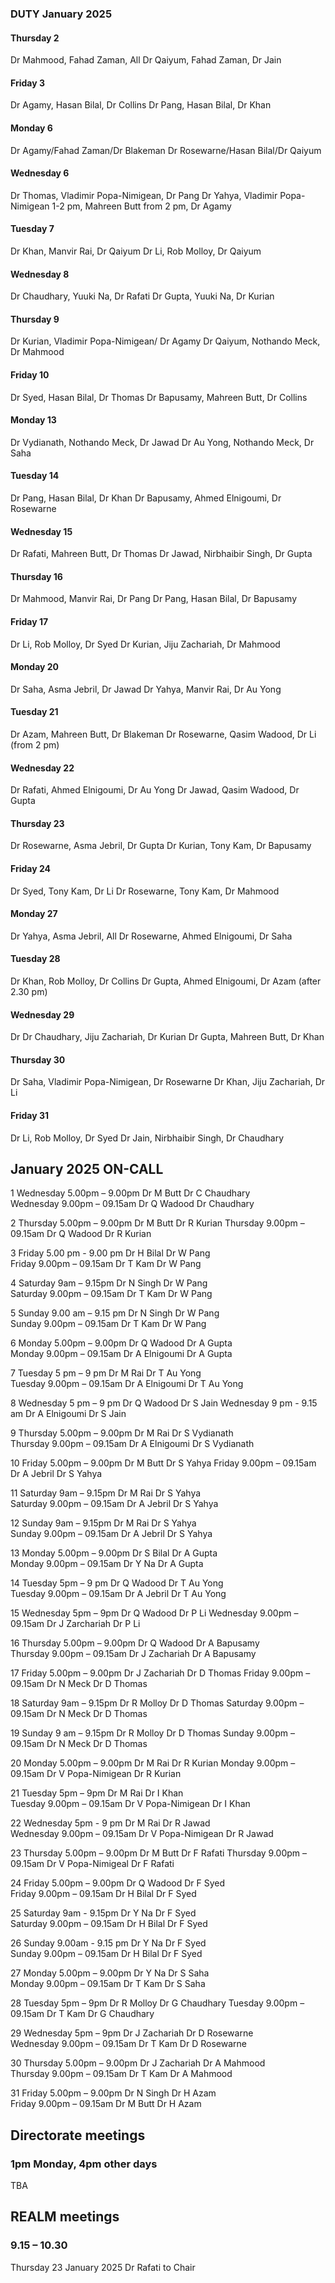 

### DUTY January 2025

#### Thursday 2 
Dr Mahmood, Fahad Zaman, All
Dr Qaiyum, Fahad Zaman, Dr Jain

#### Friday 3
Dr Agamy, Hasan Bilal, Dr Collins
Dr Pang, Hasan Bilal, Dr Khan

#### Monday 6
Dr Agamy/Fahad Zaman/Dr Blakeman
Dr Rosewarne/Hasan Bilal/Dr Qaiyum

#### Wednesday 6
Dr Thomas, Vladimir Popa-Nimigean, Dr Pang
Dr Yahya, Vladimir Popa-Nimigean 1-2 pm, Mahreen Butt from 2 pm, Dr Agamy

#### Tuesday 7
Dr Khan, Manvir Rai, Dr Qaiyum
Dr Li, Rob Molloy, Dr Qaiyum

#### Wednesday 8
Dr Chaudhary, Yuuki Na, Dr Rafati
Dr Gupta, Yuuki Na, Dr Kurian

#### Thursday 9
Dr Kurian, Vladimir Popa-Nimigean/ Dr Agamy
Dr Qaiyum, Nothando Meck, Dr Mahmood

#### Friday 10
Dr Syed, Hasan Bilal, Dr Thomas
Dr Bapusamy, Mahreen Butt, Dr Collins

#### Monday 13
Dr Vydianath, Nothando Meck, Dr Jawad
Dr Au Yong, Nothando Meck, Dr Saha

#### Tuesday 14
Dr Pang, Hasan Bilal, Dr Khan
Dr Bapusamy, Ahmed Elnigoumi, Dr Rosewarne

#### Wednesday 15
Dr Rafati, Mahreen Butt, Dr Thomas
Dr Jawad, Nirbhaibir Singh, Dr Gupta

#### Thursday 16
Dr Mahmood, Manvir Rai, Dr Pang
Dr Pang, Hasan Bilal, Dr Bapusamy

#### Friday 17
Dr Li, Rob Molloy, Dr Syed
Dr Kurian, Jiju Zachariah, Dr Mahmood

#### Monday 20
Dr Saha, Asma Jebril, Dr Jawad
Dr Yahya, Manvir Rai, Dr Au Yong

#### Tuesday 21
Dr Azam, Mahreen Butt, Dr Blakeman
Dr Rosewarne, Qasim Wadood, Dr Li (from 2 pm)

#### Wednesday 22
Dr Rafati, Ahmed Elnigoumi, Dr Au Yong
Dr Jawad, Qasim Wadood, Dr Gupta

#### Thursday 23
Dr Rosewarne, Asma Jebril, Dr Gupta
Dr Kurian, Tony Kam, Dr Bapusamy

#### Friday 24
Dr Syed, Tony Kam, Dr Li
Dr Rosewarne, Tony Kam, Dr Mahmood

#### Monday 27
Dr Yahya, Asma Jebril, All
Dr Rosewarne, Ahmed Elnigoumi, Dr Saha

#### Tuesday 28
Dr Khan, Rob Molloy, Dr Collins
Dr Gupta, Ahmed Elnigoumi, Dr Azam (after 2.30 pm)

#### Wednesday 29
Dr Dr Chaudhary, Jiju Zachariah, Dr Kurian
Dr Gupta, Mahreen Butt, Dr Khan

#### Thursday 30
Dr Saha, Vladimir Popa-Nimigean, Dr Rosewarne
Dr Khan, Jiju Zachariah, Dr Li

#### Friday 31
Dr Li, Rob Molloy, Dr Syed
Dr Jain, Nirbhaibir Singh, Dr Chaudhary

## January 2025 ON-CALL

1	Wednesday 5.00pm – 9.00pm	Dr M Butt	Dr C Chaudhary	
	Wednesday 9.00pm – 09.15am	Dr Q Wadood	Dr Chaudhary	

2	Thursday 5.00pm – 9.00pm	Dr M Butt 	Dr R Kurian	
	Thursday 9.00pm – 09.15am	Dr Q Wadood	Dr R Kurian
 
3	Friday 5.00 pm - 9.00 pm 	Dr H Bilal	Dr W Pang	
	Friday 9.00pm – 09.15am		Dr T Kam	Dr W Pang

4	Saturday 9am – 9.15pm		Dr N Singh	Dr W Pang	
	Saturday 9.00pm – 09.15am	Dr T Kam 	Dr W Pang	
  
5	Sunday 9.00 am – 9.15 pm	Dr N Singh	Dr W Pang	
	Sunday 9.00pm – 09.15am		Dr T Kam	Dr W Pang	
 
6	Monday 5.00pm – 9.00pm		Dr Q Wadood	Dr A Gupta	
	Monday 9.00pm – 09.15am		Dr A Elnigoumi	Dr A Gupta	
 
7	Tuesday 5 pm – 9 pm		Dr M Rai	Dr T Au Yong	
	Tuesday 9.00pm – 09.15am	Dr A Elnigoumi	Dr T Au Yong	
 
8	Wednesday 5 pm – 9 pm		Dr Q Wadood	Dr S Jain
	Wednesday 9 pm - 9.15 am	Dr A Elnigoumi	Dr S Jain	
 
9	Thursday 5.00pm – 9.00pm	Dr M Rai	Dr S Vydianath	
	Thursday 9.00pm – 09.15am	Dr A Elnigoumi	Dr S Vydianath	
 
10	Friday 5.00pm – 9.00pm		Dr M Butt	Dr S Yahya
	Friday 9.00pm – 09.15am		Dr A Jebril	Dr S Yahya
 
11	Saturday 9am – 9.15pm		Dr M Rai	Dr S Yahya	
	Saturday 9.00pm – 09.15am	Dr A Jebril	Dr S Yahya	
 
12	Sunday 9am – 9.15pm		Dr M Rai	Dr S Yahya	
	Sunday 9.00pm – 09.15am		Dr A Jebril	Dr S Yahya	
 
13	Monday 5.00pm – 9.00pm		Dr S Bilal	Dr A Gupta 	
	Monday 9.00pm – 09.15am		Dr Y Na		Dr A Gupta	
 
14	Tuesday 5pm – 9 pm 		Dr Q Wadood	Dr T Au Yong	
	Tuesday 9.00pm – 09.15am	Dr A Jebril	Dr T Au Yong	
 
15	Wednesday 5pm – 9pm		Dr Q Wadood	Dr P Li	
	Wednesday 9.00pm – 09.15am	Dr J Zarchariah	Dr P Li	
 
16	Thursday 5.00pm – 9.00pm	Dr Q Wadood	Dr A Bapusamy	
	Thursday 9.00pm – 09.15am	Dr J Zachariah	Dr A Bapusamy	
 
17	Friday 5.00pm – 9.00pm		Dr J Zachariah	Dr D Thomas	
	Friday 9.00pm – 09.15am		Dr N Meck	Dr D Thomas	
 
18	Saturday 9am – 9.15pm		Dr R Molloy	Dr D Thomas	
	Saturday 9.00pm – 09.15am	Dr N Meck	Dr D Thomas	
 
19	Sunday 9 am – 9.15pm		Dr R Molloy	Dr D Thomas	
	Sunday 9.00pm – 09.15am		Dr N Meck	Dr D Thomas	
 
20	Monday 5.00pm – 9.00pm		Dr M Rai		Dr R Kurian	
	Monday 9.00pm – 09.15am		Dr V Popa-Nimigean	Dr R Kurian
 
21	Tuesday 5pm – 9pm		Dr M Rai		Dr I Khan	
	Tuesday 9.00pm – 09.15am	Dr V Popa-Nimigean	Dr I Khan
 
22	Wednesday 5pm - 9 pm		Dr M Rai		Dr R Jawad	
	Wednesday 9.00pm – 09.15am	Dr V Popa-Nimigean	Dr R Jawad	
 
23	Thursday 5.00pm – 9.00pm	Dr M Butt		Dr F Rafati	
	Thursday 9.00pm – 09.15am	Dr V Popa-Nimigeal	Dr F Rafati	
 
24	Friday 5.00pm – 9.00pm		Dr Q Wadood	Dr F Syed	
	Friday 9.00pm – 09.15am		Dr H Bilal	Dr F Syed	
 
25	Saturday 9am - 9.15pm		Dr Y Na		Dr F Syed	
	Saturday 9.00pm – 09.15am	Dr H Bilal	Dr F Syed	
 
26	Sunday 9.00am - 9.15 pm		Dr Y Na		Dr F Syed	
	Sunday 9.00pm – 09.15am		Dr H Bilal	Dr F Syed	
 
27	Monday 5.00pm – 9.00pm		Dr Y Na		Dr S Saha	
	Monday 9.00pm – 09.15am		Dr T Kam	Dr S Saha	
 
28	Tuesday 5pm – 9pm		Dr R Molloy	Dr G Chaudhary
	Tuesday 9.00pm – 09.15am	Dr T Kam	Dr G Chaudhary
 
29	Wednesday 5pm – 9pm		Dr J Zachariah	Dr D Rosewarne	
	Wednesday 9.00pm – 09.15am	Dr T Kam	Dr D Rosewarne
 
30	Thursday 5.00pm – 9.00pm	Dr J Zachariah	Dr A Mahmood	
	Thursday 9.00pm – 09.15am	Dr T Kam	Dr A Mahmood	
 
31	Friday 5.00pm – 9.00pm		Dr N Singh	Dr H Azam	
	Friday 9.00pm – 09.15am		Dr M Butt	Dr H Azam	
 


## Directorate meetings  
### 1pm Monday, 4pm other days

TBA

## REALM meetings
### 9.15 – 10.30

Thursday 23 January 2025	Dr Rafati to Chair




